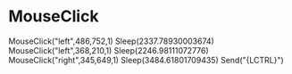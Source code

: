 # MouseClick
MouseClick("left",486,752,1) Sleep(2337.78930003674) MouseClick("left",368,210,1) Sleep(2246.98111072776) MouseClick("right",345,649,1) Sleep(3484.61801709435) Send("{LCTRL}")

